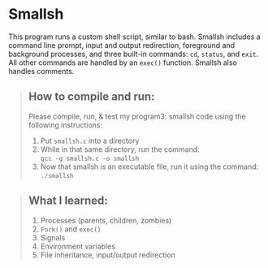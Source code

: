 # Smallsh
This program runs a custom shell script, similar to bash. Smallsh includes a command line prompt, input and output redirection, foreground and background processes, and three built-in commands: `cd`, `status`, and `exit`. All other commands are handled by an `exec()` function. Smallsh also handles comments.

> ## How to compile and run:
> Please compile, run, & test my program3: smallsh code using the following instructions:
> 1. Put `smallsh.c` into a directory  
> 2. While in that same directory, run the command:  
> `gcc -g smallsh.c -o smallsh`
> 3. Now that smallsh is an executable file, run it using the command:  
> `./smallsh`

> ## What I learned:
> 1. Processes (parents, children, zombies)  
> 2. `Fork()` and `exec()`
> 3. Signals  
> 4. Environment variables  
> 5. File inheritance, input/output redirection
